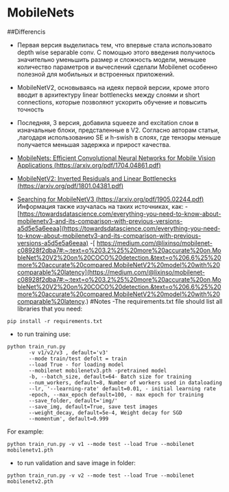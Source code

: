 # MobileNets
##Differencis
- Первая версия выделилась тем, что впервые стала использовато depth wise separable conv. С помощью этого введения получилось значительно уменьшить размер и сложность модели, меньшее количество параметров и вычеслений сделали Mobilenet особенно полезной для мобильных и встроенных приложений.
- MobileNetV2, основываясь на идеях первой версии, кроме этого вводит в архитектуру linear bottlenecks между слоями и short connections, которые позволяют ускорить обучение и повысить точность
- Последняя, 3 версия, добавила squeeze and excitation слои в изначальные блоки, предсталенные в V2. Согласно авторам статьи, ,лагодаря использованию SE и h-swish в слоях, где тензоры меньше получается меньшая задержка и прирост качества. 

- [ MobileNets: Efficient Convolutional Neural Networks for Mobile Vision
Applications (https://arxiv.org/pdf/1704.04861.pdf)](https://arxiv.org/pdf/1704.04861.pdf)
- [MobileNetV2: Inverted Residuals and Linear Bottlenecks  (https://arxiv.org/pdf/1801.04381.pdf)](https://arxiv.org/pdf/1801.04381.pdf)
- [ Searching for MobileNetV3 (https://arxiv.org/pdf/1905.02244.pdf)](https://arxiv.org/pdf/1905.02244.pdf)
Информация также изучалась на таких источниках, как:
-[https://towardsdatascience.com/everything-you-need-to-know-about-mobilenetv3-and-its-comparison-with-previous-versions-a5d5e5a6eeaa](https://towardsdatascience.com/everything-you-need-to-know-about-mobilenetv3-and-its-comparison-with-previous-versions-a5d5e5a6eeaa)
-[ https://medium.com/@lixinso/mobilenet-c08928f2dba7#:~:text=o%203.2%25%20more%20accurate%20on,MobleNet%20V2%20on%20COCO%20detection.&text=o%206.6%25%20more%20accurate%20compared,MobileNetV2%20model%20with%20comparable%20latency](https://medium.com/@lixinso/mobilenet-c08928f2dba7#:~:text=o%203.2%25%20more%20accurate%20on,MobleNet%20V2%20on%20COCO%20detection.&text=o%206.6%25%20more%20accurate%20compared,MobileNetV2%20model%20with%20comparable%20latency.)
 #Notes
-The requirements.txt file should list all libraries that you need:
```
pip install -r requirements.txt
```
- to run training use:

```
python train_run.py 
       -v v1/v2/v3 , default='v3'
       --mode train/test defolt = train
       --load True - for loading model
       --mobilenet mobilenetv3.pth -pretrained model
       -b, --batch_size, default=64- Batch size for training
       --num_workers, default=8, Number of workers used in dataloading
       --lr, '--learning-rate' default=0.01, - initial learning rate
       -epoch, --max_epoch default=100, - max epoch for training
       --save_folder, default='img/'
       --save_img, default=True, save test images
       --weight_decay, default=5e-4, Weight decay for SGD
       --momentum', default=0.999
```
For example:
```
python train_run.py -v v1 --mode test --load True --mobilenet mobilenetv1.pth
```
- to run validation and save image in folder:
```
python train_run.py -v v2 --mode test --load True --mobilenet mobilenetv2.pth
```
